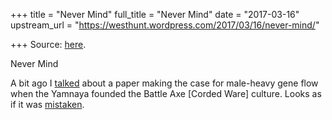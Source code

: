 +++
title = "Never Mind"
full_title = "Never Mind"
date = "2017-03-16"
upstream_url = "https://westhunt.wordpress.com/2017/03/16/never-mind/"

+++
Source: [here](https://westhunt.wordpress.com/2017/03/16/never-mind/).

Never Mind

A bit ago I
[talked](https://westhunt.wordpress.com/2017/02/27/charm-offensive/)
about a paper making the case for male-heavy gene flow when the Yamnaya
founded the Battle Axe \[Corded Ware\] culture. Looks as if it was
[mistaken](http://biorxiv.org/content/early/2017/03/14/114124).
